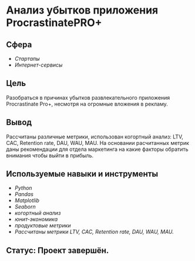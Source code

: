 # Анализ убытков приложения ProcrastinatePRO+

## Сфера
- *Стартапы*
- *Интернет-сервисы*


## Цель
Разобраться в причинах убытков развлекательного приложения Procrastinate Pro+, несмотря на огромные вложения в рекламу.

## Вывод
Рассчитаны различные метрики, использован когортный анализ: LTV, CAC, Retention rate, DAU, WAU, MAU.
На основании расчитанных метрик даны рекомендации для отдела маркетинга на какие факторы обратить внимания чтобы выйти в прибыль.


## Используемые навыки и инструменты
- *Python*
- *Pandas*
- *Matplotlib*
- *Seaborn*
- *когортный анализ*
- *юнит-экономика*
- *продуктовые метрики*
- *Рассчитаны метрики LTV, CAC, Retention rate, DAU, WAU, MAU.* 

## Статус: Проект завершён.

